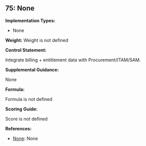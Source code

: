 ## 75: None

**Implementation Types:**
 
- None

**Weight:** Weight is not defined

**Control Statement:**

Integrate billing + entitlement data with Procurement/ITAM/SAM.

**Supplemental Guidance:**

None

**Formula:**

Formula is not defined

**Scoring Guide:**

Score is not defined

**References:**

- [None](None): None